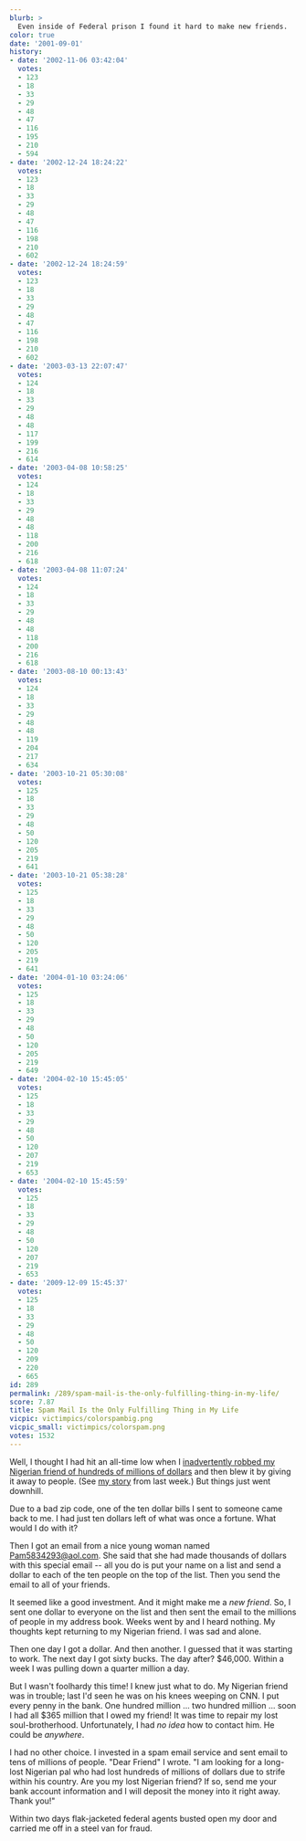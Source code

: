 ```yaml
---
blurb: >
  Even inside of Federal prison I found it hard to make new friends.
color: true
date: '2001-09-01'
history:
- date: '2002-11-06 03:42:04'
  votes:
  - 123
  - 18
  - 33
  - 29
  - 48
  - 47
  - 116
  - 195
  - 210
  - 594
- date: '2002-12-24 18:24:22'
  votes:
  - 123
  - 18
  - 33
  - 29
  - 48
  - 47
  - 116
  - 198
  - 210
  - 602
- date: '2002-12-24 18:24:59'
  votes:
  - 123
  - 18
  - 33
  - 29
  - 48
  - 47
  - 116
  - 198
  - 210
  - 602
- date: '2003-03-13 22:07:47'
  votes:
  - 124
  - 18
  - 33
  - 29
  - 48
  - 48
  - 117
  - 199
  - 216
  - 614
- date: '2003-04-08 10:58:25'
  votes:
  - 124
  - 18
  - 33
  - 29
  - 48
  - 48
  - 118
  - 200
  - 216
  - 618
- date: '2003-04-08 11:07:24'
  votes:
  - 124
  - 18
  - 33
  - 29
  - 48
  - 48
  - 118
  - 200
  - 216
  - 618
- date: '2003-08-10 00:13:43'
  votes:
  - 124
  - 18
  - 33
  - 29
  - 48
  - 48
  - 119
  - 204
  - 217
  - 634
- date: '2003-10-21 05:30:08'
  votes:
  - 125
  - 18
  - 33
  - 29
  - 48
  - 50
  - 120
  - 205
  - 219
  - 641
- date: '2003-10-21 05:38:28'
  votes:
  - 125
  - 18
  - 33
  - 29
  - 48
  - 50
  - 120
  - 205
  - 219
  - 641
- date: '2004-01-10 03:24:06'
  votes:
  - 125
  - 18
  - 33
  - 29
  - 48
  - 50
  - 120
  - 205
  - 219
  - 649
- date: '2004-02-10 15:45:05'
  votes:
  - 125
  - 18
  - 33
  - 29
  - 48
  - 50
  - 120
  - 207
  - 219
  - 653
- date: '2004-02-10 15:45:59'
  votes:
  - 125
  - 18
  - 33
  - 29
  - 48
  - 50
  - 120
  - 207
  - 219
  - 653
- date: '2009-12-09 15:45:37'
  votes:
  - 125
  - 18
  - 33
  - 29
  - 48
  - 50
  - 120
  - 209
  - 220
  - 665
id: 289
permalink: /289/spam-mail-is-the-only-fulfilling-thing-in-my-life/
score: 7.87
title: Spam Mail Is the Only Fulfilling Thing in My Life
vicpic: victimpics/colorspambig.png
vicpic_small: victimpics/colorspam.png
votes: 1532
---
```


Well, I thought I had hit an all-time low when I [inadvertently robbed
my Nigerian friend of hundreds of millions of
dollars](%ARTICLE[278]%) and then blew it by giving it away to
people. (See [my story](%ARTICLE[278]%) from last week.) But things
just went downhill.

Due to a bad zip code, one of the ten dollar bills I sent to someone
came back to me. I had just ten dollars left of what was once a fortune.
What would I do with it?

Then I got an email from a nice young woman named Pam5834293@aol.com.
She said that she had made thousands of dollars with this special email
-- all you do is put your name on a list and send a dollar to each of
the ten people on the top of the list. Then you send the email to all of
your friends.

It seemed like a good investment. And it might make me a *new friend*.
So, I sent one dollar to everyone on the list and then sent the email to
the millions of people in my address book. Weeks went by and I heard
nothing. My thoughts kept returning to my Nigerian friend. I was sad and
alone.

Then one day I got a dollar. And then another. I guessed that it was
starting to work. The next day I got sixty bucks. The day after?
$46,000. Within a week I was pulling down a quarter million a day.

But I wasn't foolhardy this time! I knew just what to do. My Nigerian
friend was in trouble; last I'd seen he was on his knees weeping on CNN.
I put every penny in the bank. One hundred million ... two hundred
million ... soon I had all $365 million that I owed my friend! It was
time to repair my lost soul-brotherhood. Unfortunately, I had *no idea*
how to contact him. He could be *anywhere*.

I had no other choice. I invested in a spam email service and sent email
to tens of millions of people. "Dear Friend" I wrote. "I am looking for
a long-lost Nigerian pal who had lost hundreds of millions of dollars
due to strife within his country. Are you my lost Nigerian friend? If
so, send me your bank account information and I will deposit the money
into it right away. Thank you!"

Within two days flak-jacketed federal agents busted open my door and
carried me off in a steel van for fraud.